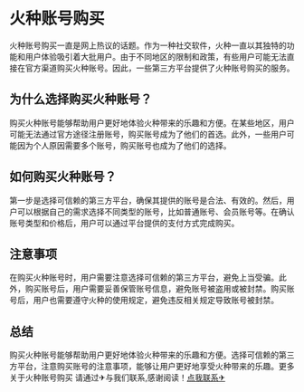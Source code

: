 # 火种账号购买

火种账号购买一直是网上热议的话题。作为一种社交软件，火种一直以其独特的功能和用户体验吸引着大批用户。由于不同地区的限制和政策，有些用户可能无法直接在官方渠道购买火种账号。因此，一些第三方平台提供了火种账号购买的服务。

## 为什么选择购买火种账号？

购买火种账号能够帮助用户更好地体验火种带来的乐趣和方便。在某些地区，用户可能无法通过官方途径注册账号，购买账号成为了他们的首选。此外，一些用户可能因为个人原因需要多个账号，购买账号也成为了他们的选择。

## 如何购买火种账号？

第一步是选择可信赖的第三方平台，确保其提供的账号是合法、有效的。然后，用户可以根据自己的需求选择不同类型的账号，比如普通账号、会员账号等。在确认账号类型和价格后，用户可以通过平台提供的支付方式完成购买。

## 注意事项

在购买火种账号时，用户需要注意选择可信赖的第三方平台，避免上当受骗。此外，购买账号后，用户需要妥善保管账号信息，避免账号被盗用或被封禁。购买账号后，用户也需要遵守火种的使用规定，避免违反相关规定导致账号被封禁。

## 总结

购买火种账号能够帮助用户更好地体验火种带来的乐趣和方便。选择可信赖的第三方平台，注意购买账号的注意事项，能够让用户更好地享受火种带来的乐趣。更多关于火种账号购买 请通过✈与我们联系,感谢阅读！[点我联系✈](https://app.k02.cc)